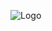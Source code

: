 
![Logo](https://lh4.googleusercontent.com/QtYv_FgU7jqM5gan6d1xTLEuYP9i2WAlvzsA9XvsFdy-WYNKWbt1ul0dYSRCLuhxa228FHkE7X9gSt85fWCN=w1600-h797-rw)
